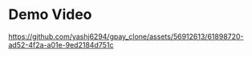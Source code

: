 # Demo Video 




https://github.com/yashj6294/gpay_clone/assets/56912613/61898720-ad52-4f2a-a01e-9ed2184d751c

